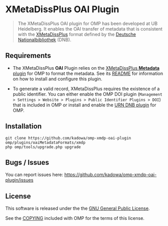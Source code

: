 # XMetaDissPlus OAI Plugin

> The XMetaDissPlus OAI plugin for OMP has been developed at UB Heidelberg. It enables the OAI transfer of metadata that is consistent with the [XMetaDissPlus][xmetadissplus] format defined by the [Deutsche Nationalbibliothek][dnb] (DNB).

## Requirements

* The XMetaDissPlus **OAI** Plugin relies on the [XMetaDissPlus **Metadata** plugin][xmdp22] for OMP to format the metadata. See its [README][xmdp22-readme] for information on how to install and configure this plugin.

* To generate a valid record, XMetaDissPlus requires the existence of a public identifier. You can either enable the OMP DOI plugin (`Management > Settings > Website > Plugins > Public Identifier Plugins > DOI`) that is included in OMP or install and enable the [URN DNB plugin][urn_dnb] for OMP.

## Installation

	git clone https://github.com/kadowa/omp-xmdp-oai-plugin omp/plugins/oaiMetadataFormats/xmdp
	php omp/tools/upgrade.php upgrade

## Bugs / Issues

You can report issues here: <https://github.com/kadowa/omp-xmdp-oai-plugin/issues>

## License

This software is released under the the [GNU General Public License][gpl-licence].

See the [COPYING][gpl-licence] included with OMP for the terms of this license.

[pkp]: http://pkp.sfu.ca/
[xmdp22]: https://github.com/kadowa/omp-xmdp-metadata-plugin
[xmdp22-readme]: https://github.com/kadowa/omp-xmdp-metadata-plugin/README.md
[xmetadissplus]: http://www.dnb.de/DE/Standardisierung/Metadaten/xMetadissPlus.html
[urn_dnb]: https://github.com/kadowa/omp-dnb-urn-plugin
[dnb]: http://www.dnb.de
[gpl-licence]: https://github.com/pkp/omp/blob/master/docs/COPYING

